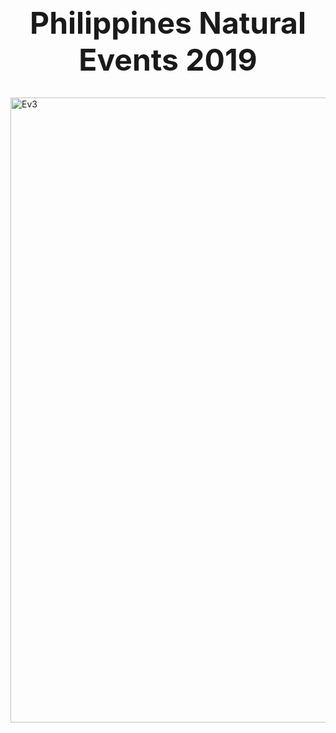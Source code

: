 <br><div align="center"><font size="52"><strong> Philippines Natural Events 2019 </strong></font></div></br>



<img width="1000" alt="Ev3" src="https://user-images.githubusercontent.com/124261057/236607919-a741a0ef-b960-40de-9467-877e4011a5ef.png">
